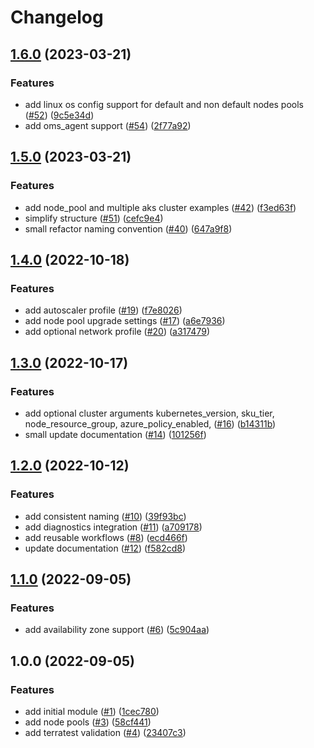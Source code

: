 # Changelog

## [1.6.0](https://github.com/aztfmods/module-azurerm-aks/compare/v1.5.0...v1.6.0) (2023-03-21)


### Features

* add linux os config support for default and non default nodes pools ([#52](https://github.com/aztfmods/module-azurerm-aks/issues/52)) ([9c5e34d](https://github.com/aztfmods/module-azurerm-aks/commit/9c5e34d0c9d84e4c2b541bdcf95c5b98d23c45ac))
* add oms_agent support ([#54](https://github.com/aztfmods/module-azurerm-aks/issues/54)) ([2f77a92](https://github.com/aztfmods/module-azurerm-aks/commit/2f77a92a8234b2c1d2329e96ae81c39ca8639519))

## [1.5.0](https://github.com/aztfmods/module-azurerm-aks/compare/v1.4.0...v1.5.0) (2023-03-21)


### Features

* add node_pool and multiple aks cluster examples ([#42](https://github.com/aztfmods/module-azurerm-aks/issues/42)) ([f3ed63f](https://github.com/aztfmods/module-azurerm-aks/commit/f3ed63f135640556d7b9c534b3fcd489b75a77b4))
* simplify structure ([#51](https://github.com/aztfmods/module-azurerm-aks/issues/51)) ([cefc9e4](https://github.com/aztfmods/module-azurerm-aks/commit/cefc9e44386f9ec6521de725f6433c0c64bcd162))
* small refactor naming convention ([#40](https://github.com/aztfmods/module-azurerm-aks/issues/40)) ([647a9f8](https://github.com/aztfmods/module-azurerm-aks/commit/647a9f8910c91aa458303f7bd6fe00d2f937f281))

## [1.4.0](https://github.com/aztfmods/module-azurerm-aks/compare/v1.3.0...v1.4.0) (2022-10-18)


### Features

* add autoscaler profile ([#19](https://github.com/aztfmods/module-azurerm-aks/issues/19)) ([f7e8026](https://github.com/aztfmods/module-azurerm-aks/commit/f7e802636bc19f932d1fb13b134e818a10469b94))
* add node pool upgrade settings ([#17](https://github.com/aztfmods/module-azurerm-aks/issues/17)) ([a6e7936](https://github.com/aztfmods/module-azurerm-aks/commit/a6e7936f8f616249fa366193b83a332024732cfb))
* add optional network profile ([#20](https://github.com/aztfmods/module-azurerm-aks/issues/20)) ([a317479](https://github.com/aztfmods/module-azurerm-aks/commit/a3174792238f1f8075b9d071500d439ec5520bdb))

## [1.3.0](https://github.com/aztfmods/module-azurerm-aks/compare/v1.2.0...v1.3.0) (2022-10-17)


### Features

* add optional cluster arguments kubernetes_version, sku_tier, node_resource_group, azure_policy_enabled, ([#16](https://github.com/aztfmods/module-azurerm-aks/issues/16)) ([b14311b](https://github.com/aztfmods/module-azurerm-aks/commit/b14311b001791113a32a3b0f1b034a92048d6e3d))
* small update documentation ([#14](https://github.com/aztfmods/module-azurerm-aks/issues/14)) ([101256f](https://github.com/aztfmods/module-azurerm-aks/commit/101256f0be22f953314216474e251e63ebaa07f9))

## [1.2.0](https://github.com/aztfmods/module-azurerm-aks/compare/v1.1.0...v1.2.0) (2022-10-12)


### Features

* add consistent naming ([#10](https://github.com/aztfmods/module-azurerm-aks/issues/10)) ([39f93bc](https://github.com/aztfmods/module-azurerm-aks/commit/39f93bcc31efa2c01bd9d759fcaa8e1e2f24f6a9))
* add diagnostics integration ([#11](https://github.com/aztfmods/module-azurerm-aks/issues/11)) ([a709178](https://github.com/aztfmods/module-azurerm-aks/commit/a7091784b492194381778688761e28d9e878e82b))
* add reusable workflows ([#8](https://github.com/aztfmods/module-azurerm-aks/issues/8)) ([ecd466f](https://github.com/aztfmods/module-azurerm-aks/commit/ecd466f40f98939c9d977760df0720ab8e89730c))
* update documentation ([#12](https://github.com/aztfmods/module-azurerm-aks/issues/12)) ([f582cd8](https://github.com/aztfmods/module-azurerm-aks/commit/f582cd8981e8251cb092cbef12bd5a53c73da277))

## [1.1.0](https://github.com/dkooll/terraform-azurerm-aks/compare/v1.0.0...v1.1.0) (2022-09-05)


### Features

* add availability zone support ([#6](https://github.com/dkooll/terraform-azurerm-aks/issues/6)) ([5c904aa](https://github.com/dkooll/terraform-azurerm-aks/commit/5c904aa6f43e747c6153a10b436164ab906a0367))

## 1.0.0 (2022-09-05)


### Features

* add initial module ([#1](https://github.com/dkooll/terraform-azurerm-aks/issues/1)) ([1cec780](https://github.com/dkooll/terraform-azurerm-aks/commit/1cec7809f0e74bbc320349fb23326477723e4ea7))
* add node pools ([#3](https://github.com/dkooll/terraform-azurerm-aks/issues/3)) ([58cf441](https://github.com/dkooll/terraform-azurerm-aks/commit/58cf441738c47ee8aaaf16a5a5e1bc8ffe49fd3a))
* add terratest validation ([#4](https://github.com/dkooll/terraform-azurerm-aks/issues/4)) ([23407c3](https://github.com/dkooll/terraform-azurerm-aks/commit/23407c3a894957833827d0140a47595a7991442a))
